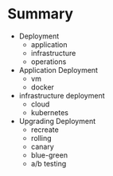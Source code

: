 # Summary 

- Deployment
  - application
  - infrastructure
  - operations
- Application Deployment
  - vm
  - docker
- infrastructure deployment
  - cloud
  - kubernetes
- Upgrading Deployment
  - recreate
  - rolling
  - canary
  - blue-green
  - a/b testing